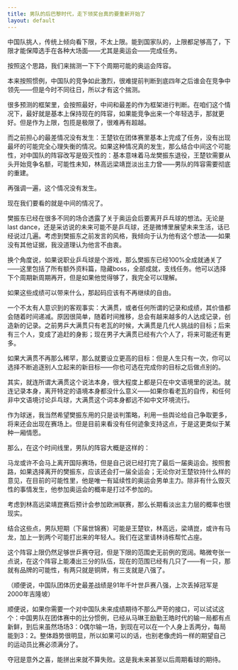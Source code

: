 ```yaml
---
title: 男队的后巴黎时代，走下领奖台真的要重新开始了
layout: default
---
```


中国队挑人，传统上倾向看下限，不太上限。能到国家队的，上限都足够高了，下限才能保障选手在各种大场面——尤其是奥运会——完成任务。

按照这个思路，我们来揣测一下下个周期可能的奥运会阵容。

本来按照惯例，中国队的竞争如此激烈，很难提前判断到底四年之后谁会在竞争中领先——但是今时不同往日，所以才有这个揣测。

很多预测的框架里，会按照最好，中间和最差的作为框架进行判断。在咱们这个情况下，最好就是基本上保持现在的阵容，如果能竞争出来一个年轻选手，那就更好。但是作为上限，包揽是极限了，很难再有超越。

而之前担心的最差情况没有发生：王楚钦在团体赛里基本上完成了任务，没有出现最坏的可能完全心理失衡的情况。如果这种情况真的发生，那么结合中间这个可能性，对中国队的阵容改写是毁灭性的：基本意味着马龙樊振东退役，王楚钦需要从头开始竞争名额，可能性未知，林高远梁靖崑淡出主力曾——男队的阵容需要彻底的重建。

再强调一遍，这个情况没有发生。

现在我们要看的就是中间的情况了。

樊振东已经在很多不同的场合透露了关于奥运会后要离开乒乓球的想法。无论是last dance，还是采访说的未来可能不是乒乓球，还是微博里展望未来生活，话已经说过几遍。考虑到樊振东之前发言的风格，我倾向于认为他有这个想法——如果没有其他证据，我没道理认为他言不由衷。

换个角度说，如果说职业乒乓球是个游戏，那么樊振东已经100%全成就通关了——这里包括了所有额外资料篇，隐藏boss，全部成就，支线任务。他可以选择下个周期新周期再开，但是如果他觉得够了，我完全可以理解。

如果这些成绩可以带来什么，那起码应该有不再继续的自由。

一个不太有人意识到的客观事实：大满贯，或者任何所谓的记录和成绩，其价值都会随着时间递减。原因很简单，随着时间推移，总会有越来越多的人达成记录，创造新的记录。之前男乒大满贯只有老瓦的时候，大满贯是几代人挑战的目标；后来有三个人，变成了追赶的身影；现在男子大满贯已经有六个人了，将来可能还有更多。

如果大满贯不再那么稀罕，那么就要设立更高的目标：但是人生只有一次，你可以选择不断追逐别人立起来的新目标——你也可选在完成你的目标之后做点别的。

其实，就连所谓大满贯这个说法本身，很大程度上都是只在中文语境里的说法。就连记录本身，离开特定的语境本身都没什么意义——如果你看老瓦的自传，和任何非中文语境讨论乒乓球，大满贯这个词本身都远不如中文环境流行。

作为球迷，我当然希望樊振东用的只是谈判策略，利用一些舆论给自己争取更多，将来还会出现在赛场上。但是目前来看没有任何迹象支持这点，于是这更类似于某种一厢情愿。

那么，在这个时间线里，男队的阵容大概是这样的：

马龙或许不会马上离开国际赛场，但是自己说已经打完了最后一届奥运会。按照套路，如果选择离开的樊振东，应该还会打一届全运会；无论你对王楚钦持什么样的意见，在目前的可能性里，他是唯一有延续性的奥运会男单主力。除非有什么毁灭性的事情发生，他参加奥运会的概率是打过不参加的。

考虑到林高远梁靖崑赛后预计会参加欧洲联赛，那么长期看淡出主力层的概率也很现实。

结合这些点，男队短期（下届世锦赛）可能是王楚钦，林高远，梁靖崑，或许有马龙，加上一到两个可能打出来的年轻人。我们在这里请林诗栋帮忙占座。

这个阵容上限仍然足够世乒赛夺冠，但是下限的范围史无前例的宽阔。略微夸张一点说，在这个阵容上能凑出三分的队伍，现在的范围已经有几只了——有一只，那就有品牌的可能性，有两只就是铜牌，有三支就是八强了。

（顺便说，中国队团体历史最差战绩是91年千叶世乒赛八强，上次丢掉冠军是2000年吉隆坡）

顺便说，如果你需要一个对中国队未来成绩期待不那么严苛的接口，可以试试这个：中国男队在团体赛中的比分惯例，已经从马琳王励勤王皓时代的输一局都有点新鲜，到后来虽然场场3：0偶尔输一场，到现在可以在一个人身上丢两分，每局能到3：2。整体趋势很明显，所以如果可以的话，也别老像虎妈一样的期望自己的运动员比赛必须满分了。

夺冠是意外之喜，能拼出来就不算失败。这是我未来甚至以后周期看球的期待。